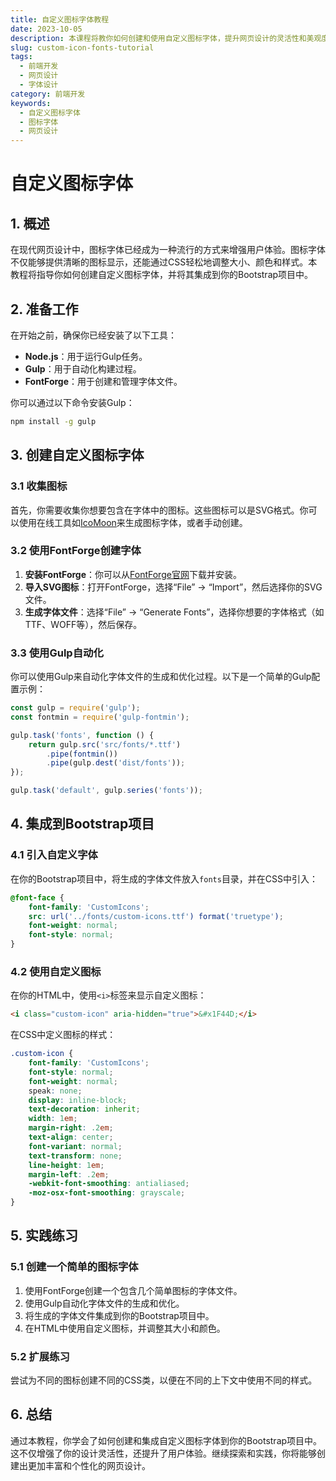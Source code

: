 ```yaml
---
title: 自定义图标字体教程
date: 2023-10-05
description: 本课程将教你如何创建和使用自定义图标字体，提升网页设计的灵活性和美观度。
slug: custom-icon-fonts-tutorial
tags:
  - 前端开发
  - 网页设计
  - 字体设计
category: 前端开发
keywords:
  - 自定义图标字体
  - 图标字体
  - 网页设计
---
```


# 自定义图标字体

## 1. 概述

在现代网页设计中，图标字体已经成为一种流行的方式来增强用户体验。图标字体不仅能够提供清晰的图标显示，还能通过CSS轻松地调整大小、颜色和样式。本教程将指导你如何创建自定义图标字体，并将其集成到你的Bootstrap项目中。

## 2. 准备工作

在开始之前，确保你已经安装了以下工具：

- **Node.js**：用于运行Gulp任务。
- **Gulp**：用于自动化构建过程。
- **FontForge**：用于创建和管理字体文件。

你可以通过以下命令安装Gulp：

```bash
npm install -g gulp
```

## 3. 创建自定义图标字体

### 3.1 收集图标

首先，你需要收集你想要包含在字体中的图标。这些图标可以是SVG格式。你可以使用在线工具如[IcoMoon](https://icomoon.io/)来生成图标字体，或者手动创建。

### 3.2 使用FontForge创建字体

1. **安装FontForge**：你可以从[FontForge官网](https://fontforge.org/)下载并安装。
2. **导入SVG图标**：打开FontForge，选择“File” -> “Import”，然后选择你的SVG文件。
3. **生成字体文件**：选择“File” -> “Generate Fonts”，选择你想要的字体格式（如TTF、WOFF等），然后保存。

### 3.3 使用Gulp自动化

你可以使用Gulp来自动化字体文件的生成和优化过程。以下是一个简单的Gulp配置示例：

```javascript
const gulp = require('gulp');
const fontmin = require('gulp-fontmin');

gulp.task('fonts', function () {
    return gulp.src('src/fonts/*.ttf')
        .pipe(fontmin())
        .pipe(gulp.dest('dist/fonts'));
});

gulp.task('default', gulp.series('fonts'));
```

## 4. 集成到Bootstrap项目

### 4.1 引入自定义字体

在你的Bootstrap项目中，将生成的字体文件放入`fonts`目录，并在CSS中引入：

```css
@font-face {
    font-family: 'CustomIcons';
    src: url('../fonts/custom-icons.ttf') format('truetype');
    font-weight: normal;
    font-style: normal;
}
```

### 4.2 使用自定义图标

在你的HTML中，使用`<i>`标签来显示自定义图标：

```html
<i class="custom-icon" aria-hidden="true">&#x1F44D;</i>
```

在CSS中定义图标的样式：

```css
.custom-icon {
    font-family: 'CustomIcons';
    font-style: normal;
    font-weight: normal;
    speak: none;
    display: inline-block;
    text-decoration: inherit;
    width: 1em;
    margin-right: .2em;
    text-align: center;
    font-variant: normal;
    text-transform: none;
    line-height: 1em;
    margin-left: .2em;
    -webkit-font-smoothing: antialiased;
    -moz-osx-font-smoothing: grayscale;
}
```

## 5. 实践练习

### 5.1 创建一个简单的图标字体

1. 使用FontForge创建一个包含几个简单图标的字体文件。
2. 使用Gulp自动化字体文件的生成和优化。
3. 将生成的字体文件集成到你的Bootstrap项目中。
4. 在HTML中使用自定义图标，并调整其大小和颜色。

### 5.2 扩展练习

尝试为不同的图标创建不同的CSS类，以便在不同的上下文中使用不同的样式。

## 6. 总结

通过本教程，你学会了如何创建和集成自定义图标字体到你的Bootstrap项目中。这不仅增强了你的设计灵活性，还提升了用户体验。继续探索和实践，你将能够创建出更加丰富和个性化的网页设计。